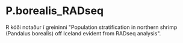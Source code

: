 # P.borealis_RADseq
R kóði notaður í greininni "Population stratification in northern shrimp (Pandalus borealis) off Iceland evident from RADseq analysis".
